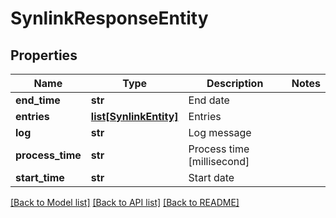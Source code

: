 # SynlinkResponseEntity

## Properties
Name | Type | Description | Notes
------------ | ------------- | ------------- | -------------
**end_time** | **str** | End date | 
**entries** | [**list[SynlinkEntity]**](SynlinkEntity.md) | Entries | 
**log** | **str** | Log message | 
**process_time** | **str** | Process time [millisecond] | 
**start_time** | **str** | Start date | 

[[Back to Model list]](../README.md#documentation-for-models) [[Back to API list]](../README.md#documentation-for-api-endpoints) [[Back to README]](../README.md)


